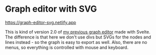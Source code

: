 # Graph editor with SVG

https://graph-editor-svg.netlify.app

This is kind of version 2.0 of [my previous graph editor](https://github.com/ScriptRaccoon/graph-editor) made with Svelte. The difference is that here we don't use divs but SVGs for the nodes and lines instead - so the graph is easy to export as well. Also, there are no menus, so everything is controlled with mouse and keyboard.